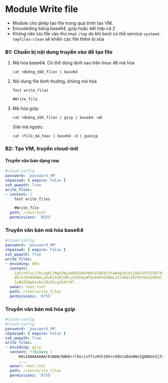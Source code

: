 # Module Write file

- Module cho phép tạo file trong quá trình tạo VM.
- Encodeding bằng base64, gzip hoặc kết hợp cả 2
- Không nên lưu file vào thư mục `/tmp` do khi boot có thể service `systemd-tmpfiles-clean` sẽ khiến các file thêm bị xóa

### B1: Chuẩn bị nội dung truyền vào để tạo file
1. Mã hóa base64. Có thể dùng lệnh sau trên linux để mã hóa
    ```
    cat <đường_dẫn_file> | base64
    ```
2. Nội dung file bình thường, không mã hóa
    ```
    Test write_files

    #Write_file
    ```
3. Mã hóa gzip:
    ```
    cat <đường_dẫn_file> | gzip | base64 -w0 
    ```
    Giải mã ngược:
    ```
    cat <file_mã_hóa> | base64 -d | gunzip
    ```

### B2: Tạo VM, truyền cloud-init
#### Truyền văn bản dạng raw
```yaml
#cloud-config
password: 'password_VM'
chpasswd: { expire: False }
ssh_pwauth: True
write_files:
- content: |
    Test write_files

    #Write_file
  path: /root/test
  permissions: '0555'
```

### Truyền văn bản mã hóa base64
```yaml
#cloud-config
password: 'password_VM'
chpasswd: { expire: False }
ssh_pwauth: True
write_files:
- encoding: b64
  content: 
    IyEvYmluL2Jhc2gKCiMgU2NyaXB0IGNoYW5nZSBkb21haW4gSml0c2kKCk5FV19ET01BSU49JChj
    dXJsIGh0dHA6Ly8xNjkuMjU0LjE2OS4yNTQvbGF0ZXN0L21ldGEtZGF0YS9sb2NhbC1pcHY0KQoK
    IyBHZXQgb2xkLCBuZXcgZG9tYWl...
  owner: root:root
  path: /root/write_files
  permissions: '0755'
```


### Truyền văn bản mã hóa gzip
```yaml
#cloud-config
#cloud-config
password: 'password_VM'
chpasswd: { expire: False }
ssh_pwauth: True
write_files:
- encoding: gzip
  content: !!binary |
      H4sIAAAAAAAA/81WbW/bNhD+rl9xc1zYTivRUtI0S+cOQVJsBdo0WzZgQN0atEjFxCRKJSk7QdL/viMl2XLipGn2gimBTB3vnrvjHR9y6zsyFZJMqZ55W3B8CIpLvoCCar3IFUPZEZWz4z/gZEblzzmFozQvGfzGaebh5E/cgJBJDtml/pxOVJ6bibNlQCUDRieUZUL2q2k3rucHKx95ymrhJBx1+zE1QEqtSJrHNCVMKB4bZ0p0rERhNNHclEVgLgxcw7niReV+hF9xacBn0Bv1wE8if9AGjx4J7qYtxp0ORPFIaDTchIklqDBFASovDYdzXOj9wP2hgeYMfAk9olVMrjQJtnEA2+P+h0/
      ....
  owner: root:root
  path: /root/write_files
  permissions: '0755'
```